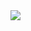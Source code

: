 <!--
<h1 align="center"> <img src="https://i.giphy.com/YqFACC5oHsyy3l31k1.gif" width="40" /> Welcome to My World! </h1>

<p align="center">
  <i>Sharing knowledge and ideas while building a better future, together.</i>
</p>
-->

<img src="https://readme-typing-svg.herokuapp.com/?lines=Welcome%20visitors!;I%20am%20Yuqi%20Hu!&font=Roboto" />
<!--
### <img alt="GIF" src="https://github.com/TheDudeThatCode/TheDudeThatCode/blob/master/Assets/hmm.gif" width="20" /> About me: 

- 👋 Hi there, this is Yuqi Hu. I am a first-year M.Phil student at HKUST(GZ).
- 👯 I am open to collaboration, feel free to contact me via Email (👈)!
- 🌟 Welcome to subscribe to my other blogs ([CSDN](https://blog.csdn.net/qq_45776432), [juejin](https://juejin.cn/user/1416638117190264)). 

<p align="center">
  <img align="center" src="http://github-profile-summary-cards.vercel.app/api/cards/profile-details?username=ALEEEHU&theme=transparent" width="60%" >
</p>

<p align="center">
  <img src="https://komarev.com/ghpvc/?username=ALEEEHU&color=grey" alt="Visitor Count">
</p>
-->








